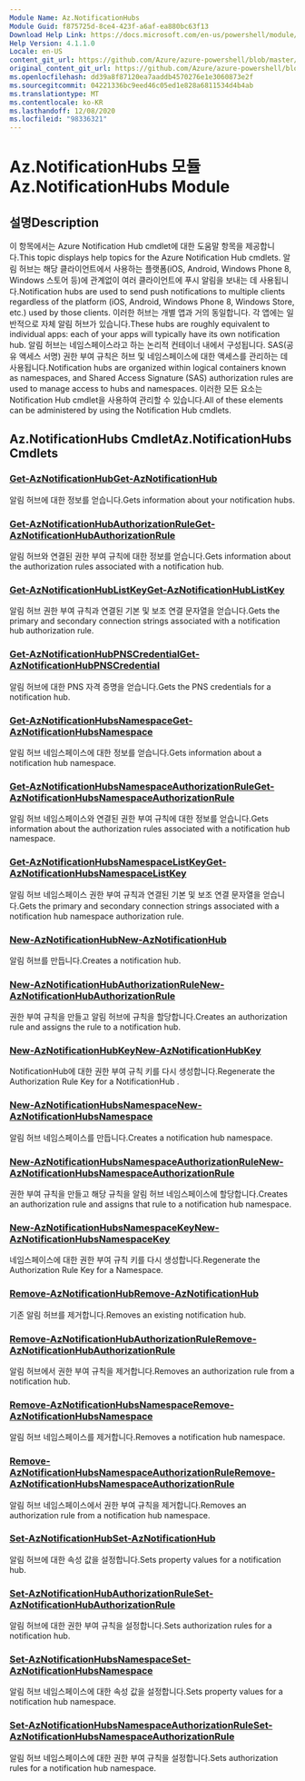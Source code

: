 ```yaml
---
Module Name: Az.NotificationHubs
Module Guid: f875725d-8ce4-423f-a6af-ea880bc63f13
Download Help Link: https://docs.microsoft.com/en-us/powershell/module/az.notificationhubs
Help Version: 4.1.1.0
Locale: en-US
content_git_url: https://github.com/Azure/azure-powershell/blob/master/src/NotificationHubs/NotificationHubs/help/Az.NotificationHubs.md
original_content_git_url: https://github.com/Azure/azure-powershell/blob/master/src/NotificationHubs/NotificationHubs/help/Az.NotificationHubs.md
ms.openlocfilehash: dd39a8f87120ea7aaddb4570276e1e3060873e2f
ms.sourcegitcommit: 04221336bc9eed46c05ed1e828a6811534d4b4ab
ms.translationtype: MT
ms.contentlocale: ko-KR
ms.lasthandoff: 12/08/2020
ms.locfileid: "98336321"
---
```

# <span data-ttu-id="b8647-101">Az.NotificationHubs 모듈</span><span class="sxs-lookup"><span data-stu-id="b8647-101">Az.NotificationHubs Module</span></span>
## <span data-ttu-id="b8647-102">설명</span><span class="sxs-lookup"><span data-stu-id="b8647-102">Description</span></span>
<span data-ttu-id="b8647-103">이 항목에서는 Azure Notification Hub cmdlet에 대한 도움말 항목을 제공합니다.</span><span class="sxs-lookup"><span data-stu-id="b8647-103">This topic displays help topics for the Azure Notification Hub cmdlets.</span></span> <span data-ttu-id="b8647-104">알림 허브는 해당 클라이언트에서 사용하는 플랫폼(iOS, Android, Windows Phone 8, Windows 스토어 등)에 관계없이 여러 클라이언트에 푸시 알림을 보내는 데 사용됩니다.</span><span class="sxs-lookup"><span data-stu-id="b8647-104">Notification hubs are used to send push notifications to multiple clients regardless of the platform (iOS, Android, Windows Phone 8, Windows Store, etc.) used by those clients.</span></span> <span data-ttu-id="b8647-105">이러한 허브는 개별 앱과 거의 동일합니다. 각 앱에는 일반적으로 자체 알림 허브가 있습니다.</span><span class="sxs-lookup"><span data-stu-id="b8647-105">These hubs are roughly equivalent to individual apps: each of your apps will typically have its own notification hub.</span></span> <span data-ttu-id="b8647-106">알림 허브는 네임스페이스라고 하는 논리적 컨테이너 내에서 구성됩니다. SAS(공유 액세스 서명) 권한 부여 규칙은 허브 및 네임스페이스에 대한 액세스를 관리하는 데 사용됩니다.</span><span class="sxs-lookup"><span data-stu-id="b8647-106">Notification hubs are organized within logical containers known as namespaces, and Shared Access Signature (SAS) authorization rules are used to manage access to hubs and namespaces.</span></span> <span data-ttu-id="b8647-107">이러한 모든 요소는 Notification Hub cmdlet을 사용하여 관리할 수 있습니다.</span><span class="sxs-lookup"><span data-stu-id="b8647-107">All of these elements can be administered by using the Notification Hub cmdlets.</span></span>

## <span data-ttu-id="b8647-108">Az.NotificationHubs Cmdlet</span><span class="sxs-lookup"><span data-stu-id="b8647-108">Az.NotificationHubs Cmdlets</span></span>
### [<span data-ttu-id="b8647-109">Get-AzNotificationHub</span><span class="sxs-lookup"><span data-stu-id="b8647-109">Get-AzNotificationHub</span></span>](Get-AzNotificationHub.md)
<span data-ttu-id="b8647-110">알림 허브에 대한 정보를 얻습니다.</span><span class="sxs-lookup"><span data-stu-id="b8647-110">Gets information about your notification hubs.</span></span>

### [<span data-ttu-id="b8647-111">Get-AzNotificationHubAuthorizationRule</span><span class="sxs-lookup"><span data-stu-id="b8647-111">Get-AzNotificationHubAuthorizationRule</span></span>](Get-AzNotificationHubAuthorizationRule.md)
<span data-ttu-id="b8647-112">알림 허브와 연결된 권한 부여 규칙에 대한 정보를 얻습니다.</span><span class="sxs-lookup"><span data-stu-id="b8647-112">Gets information about the authorization rules associated with a notification hub.</span></span>

### [<span data-ttu-id="b8647-113">Get-AzNotificationHubListKey</span><span class="sxs-lookup"><span data-stu-id="b8647-113">Get-AzNotificationHubListKey</span></span>](Get-AzNotificationHubListKey.md)
<span data-ttu-id="b8647-114">알림 허브 권한 부여 규칙과 연결된 기본 및 보조 연결 문자열을 얻습니다.</span><span class="sxs-lookup"><span data-stu-id="b8647-114">Gets the primary and secondary connection strings associated with a notification hub authorization rule.</span></span>

### [<span data-ttu-id="b8647-115">Get-AzNotificationHubPNSCredential</span><span class="sxs-lookup"><span data-stu-id="b8647-115">Get-AzNotificationHubPNSCredential</span></span>](Get-AzNotificationHubPNSCredential.md)
<span data-ttu-id="b8647-116">알림 허브에 대한 PNS 자격 증명을 얻습니다.</span><span class="sxs-lookup"><span data-stu-id="b8647-116">Gets the PNS credentials for a notification hub.</span></span>

### [<span data-ttu-id="b8647-117">Get-AzNotificationHubsNamespace</span><span class="sxs-lookup"><span data-stu-id="b8647-117">Get-AzNotificationHubsNamespace</span></span>](Get-AzNotificationHubsNamespace.md)
<span data-ttu-id="b8647-118">알림 허브 네임스페이스에 대한 정보를 얻습니다.</span><span class="sxs-lookup"><span data-stu-id="b8647-118">Gets information about a notification hub namespace.</span></span>

### [<span data-ttu-id="b8647-119">Get-AzNotificationHubsNamespaceAuthorizationRule</span><span class="sxs-lookup"><span data-stu-id="b8647-119">Get-AzNotificationHubsNamespaceAuthorizationRule</span></span>](Get-AzNotificationHubsNamespaceAuthorizationRule.md)
<span data-ttu-id="b8647-120">알림 허브 네임스페이스와 연결된 권한 부여 규칙에 대한 정보를 얻습니다.</span><span class="sxs-lookup"><span data-stu-id="b8647-120">Gets information about the authorization rules associated with a notification hub namespace.</span></span>

### [<span data-ttu-id="b8647-121">Get-AzNotificationHubsNamespaceListKey</span><span class="sxs-lookup"><span data-stu-id="b8647-121">Get-AzNotificationHubsNamespaceListKey</span></span>](Get-AzNotificationHubsNamespaceListKey.md)
<span data-ttu-id="b8647-122">알림 허브 네임스페이스 권한 부여 규칙과 연결된 기본 및 보조 연결 문자열을 얻습니다.</span><span class="sxs-lookup"><span data-stu-id="b8647-122">Gets the primary and secondary connection strings associated with a notification hub namespace authorization rule.</span></span>

### [<span data-ttu-id="b8647-123">New-AzNotificationHub</span><span class="sxs-lookup"><span data-stu-id="b8647-123">New-AzNotificationHub</span></span>](New-AzNotificationHub.md)
<span data-ttu-id="b8647-124">알림 허브를 만듭니다.</span><span class="sxs-lookup"><span data-stu-id="b8647-124">Creates a notification hub.</span></span>

### [<span data-ttu-id="b8647-125">New-AzNotificationHubAuthorizationRule</span><span class="sxs-lookup"><span data-stu-id="b8647-125">New-AzNotificationHubAuthorizationRule</span></span>](New-AzNotificationHubAuthorizationRule.md)
<span data-ttu-id="b8647-126">권한 부여 규칙을 만들고 알림 허브에 규칙을 할당합니다.</span><span class="sxs-lookup"><span data-stu-id="b8647-126">Creates an authorization rule and assigns the rule to a notification hub.</span></span>

### [<span data-ttu-id="b8647-127">New-AzNotificationHubKey</span><span class="sxs-lookup"><span data-stu-id="b8647-127">New-AzNotificationHubKey</span></span>](New-AzNotificationHubKey.md)
<span data-ttu-id="b8647-128">NotificationHub에 대한 권한 부여 규칙 키를 다시 생성합니다.</span><span class="sxs-lookup"><span data-stu-id="b8647-128">Regenerate the Authorization Rule Key for a NotificationHub .</span></span>

### [<span data-ttu-id="b8647-129">New-AzNotificationHubsNamespace</span><span class="sxs-lookup"><span data-stu-id="b8647-129">New-AzNotificationHubsNamespace</span></span>](New-AzNotificationHubsNamespace.md)
<span data-ttu-id="b8647-130">알림 허브 네임스페이스를 만듭니다.</span><span class="sxs-lookup"><span data-stu-id="b8647-130">Creates a notification hub namespace.</span></span>

### [<span data-ttu-id="b8647-131">New-AzNotificationHubsNamespaceAuthorizationRule</span><span class="sxs-lookup"><span data-stu-id="b8647-131">New-AzNotificationHubsNamespaceAuthorizationRule</span></span>](New-AzNotificationHubsNamespaceAuthorizationRule.md)
<span data-ttu-id="b8647-132">권한 부여 규칙을 만들고 해당 규칙을 알림 허브 네임스페이스에 할당합니다.</span><span class="sxs-lookup"><span data-stu-id="b8647-132">Creates an authorization rule and assigns that rule to a notification hub namespace.</span></span>

### [<span data-ttu-id="b8647-133">New-AzNotificationHubsNamespaceKey</span><span class="sxs-lookup"><span data-stu-id="b8647-133">New-AzNotificationHubsNamespaceKey</span></span>](New-AzNotificationHubsNamespaceKey.md)
<span data-ttu-id="b8647-134">네임스페이스에 대한 권한 부여 규칙 키를 다시 생성합니다.</span><span class="sxs-lookup"><span data-stu-id="b8647-134">Regenerate the Authorization Rule Key for a Namespace.</span></span>

### [<span data-ttu-id="b8647-135">Remove-AzNotificationHub</span><span class="sxs-lookup"><span data-stu-id="b8647-135">Remove-AzNotificationHub</span></span>](Remove-AzNotificationHub.md)
<span data-ttu-id="b8647-136">기존 알림 허브를 제거합니다.</span><span class="sxs-lookup"><span data-stu-id="b8647-136">Removes an existing notification hub.</span></span>

### [<span data-ttu-id="b8647-137">Remove-AzNotificationHubAuthorizationRule</span><span class="sxs-lookup"><span data-stu-id="b8647-137">Remove-AzNotificationHubAuthorizationRule</span></span>](Remove-AzNotificationHubAuthorizationRule.md)
<span data-ttu-id="b8647-138">알림 허브에서 권한 부여 규칙을 제거합니다.</span><span class="sxs-lookup"><span data-stu-id="b8647-138">Removes an authorization rule from a notification hub.</span></span>

### [<span data-ttu-id="b8647-139">Remove-AzNotificationHubsNamespace</span><span class="sxs-lookup"><span data-stu-id="b8647-139">Remove-AzNotificationHubsNamespace</span></span>](Remove-AzNotificationHubsNamespace.md)
<span data-ttu-id="b8647-140">알림 허브 네임스페이스를 제거합니다.</span><span class="sxs-lookup"><span data-stu-id="b8647-140">Removes a notification hub namespace.</span></span>

### [<span data-ttu-id="b8647-141">Remove-AzNotificationHubsNamespaceAuthorizationRule</span><span class="sxs-lookup"><span data-stu-id="b8647-141">Remove-AzNotificationHubsNamespaceAuthorizationRule</span></span>](Remove-AzNotificationHubsNamespaceAuthorizationRule.md)
<span data-ttu-id="b8647-142">알림 허브 네임스페이스에서 권한 부여 규칙을 제거합니다.</span><span class="sxs-lookup"><span data-stu-id="b8647-142">Removes an authorization rule from a notification hub namespace.</span></span>

### [<span data-ttu-id="b8647-143">Set-AzNotificationHub</span><span class="sxs-lookup"><span data-stu-id="b8647-143">Set-AzNotificationHub</span></span>](Set-AzNotificationHub.md)
<span data-ttu-id="b8647-144">알림 허브에 대한 속성 값을 설정합니다.</span><span class="sxs-lookup"><span data-stu-id="b8647-144">Sets property values for a notification hub.</span></span>

### [<span data-ttu-id="b8647-145">Set-AzNotificationHubAuthorizationRule</span><span class="sxs-lookup"><span data-stu-id="b8647-145">Set-AzNotificationHubAuthorizationRule</span></span>](Set-AzNotificationHubAuthorizationRule.md)
<span data-ttu-id="b8647-146">알림 허브에 대한 권한 부여 규칙을 설정합니다.</span><span class="sxs-lookup"><span data-stu-id="b8647-146">Sets authorization rules for a notification hub.</span></span>

### [<span data-ttu-id="b8647-147">Set-AzNotificationHubsNamespace</span><span class="sxs-lookup"><span data-stu-id="b8647-147">Set-AzNotificationHubsNamespace</span></span>](Set-AzNotificationHubsNamespace.md)
<span data-ttu-id="b8647-148">알림 허브 네임스페이스에 대한 속성 값을 설정합니다.</span><span class="sxs-lookup"><span data-stu-id="b8647-148">Sets property values for a notification hub namespace.</span></span>

### [<span data-ttu-id="b8647-149">Set-AzNotificationHubsNamespaceAuthorizationRule</span><span class="sxs-lookup"><span data-stu-id="b8647-149">Set-AzNotificationHubsNamespaceAuthorizationRule</span></span>](Set-AzNotificationHubsNamespaceAuthorizationRule.md)
<span data-ttu-id="b8647-150">알림 허브 네임스페이스에 대한 권한 부여 규칙을 설정합니다.</span><span class="sxs-lookup"><span data-stu-id="b8647-150">Sets authorization rules for a notification hub namespace.</span></span>

